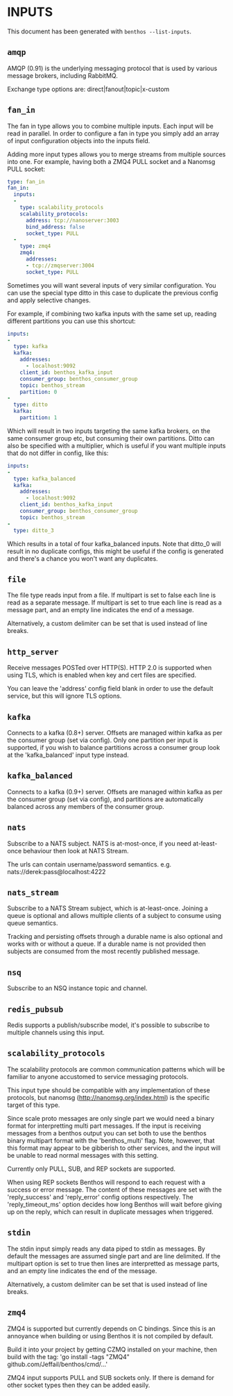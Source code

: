 INPUTS
======

This document has been generated with `benthos --list-inputs`.

## `amqp`

AMQP (0.91) is the underlying messaging protocol that is used by various message
brokers, including RabbitMQ.

Exchange type options are: direct|fanout|topic|x-custom

## `fan_in`

The fan in type allows you to combine multiple inputs. Each input will be read
in parallel. In order to configure a fan in type you simply add an array of
input configuration objects into the inputs field.

Adding more input types allows you to merge streams from multiple sources into
one. For example, having both a ZMQ4 PULL socket and a Nanomsg PULL socket:

``` yaml
type: fan_in
fan_in:
  inputs:
  -
    type: scalability_protocols
    scalability_protocols:
      address: tcp://nanoserver:3003
      bind_address: false
      socket_type: PULL
  -
    type: zmq4
    zmq4:
      addresses:
      - tcp://zmqserver:3004
      socket_type: PULL
```

Sometimes you will want several inputs of very similar configuration. You can
use the special type ditto in this case to duplicate the previous config and
apply selective changes.

For example, if combining two kafka inputs with the same set up, reading
different partitions you can use this shortcut:

``` yaml
inputs:
-
  type: kafka
  kafka:
    addresses:
      - localhost:9092
    client_id: benthos_kafka_input
    consumer_group: benthos_consumer_group
    topic: benthos_stream
    partition: 0
-
  type: ditto
  kafka:
    partition: 1
```

Which will result in two inputs targeting the same kafka brokers, on the same
consumer group etc, but consuming their own partitions. Ditto can also be
specified with a multiplier, which is useful if you want multiple inputs that do
not differ in config, like this:

``` yaml
inputs:
-
  type: kafka_balanced
  kafka:
    addresses:
      - localhost:9092
    client_id: benthos_kafka_input
    consumer_group: benthos_consumer_group
    topic: benthos_stream
-
  type: ditto_3
```

Which results in a total of four kafka_balanced inputs. Note that ditto_0 will
result in no duplicate configs, this might be useful if the config is generated
and there's a chance you won't want any duplicates.

## `file`

The file type reads input from a file. If multipart is set to false each line
is read as a separate message. If multipart is set to true each line is read as
a message part, and an empty line indicates the end of a message.

Alternatively, a custom delimiter can be set that is used instead of line
breaks.

## `http_server`

Receive messages POSTed over HTTP(S). HTTP 2.0 is supported when using TLS,
which is enabled when key and cert files are specified.

You can leave the 'address' config field blank in order to use the default
service, but this will ignore TLS options.

## `kafka`

Connects to a kafka (0.8+) server. Offsets are managed within kafka as per the
consumer group (set via config). Only one partition per input is supported, if
you wish to balance partitions across a consumer group look at the
'kafka_balanced' input type instead.

## `kafka_balanced`

Connects to a kafka (0.9+) server. Offsets are managed within kafka as per the
consumer group (set via config), and partitions are automatically balanced
across any members of the consumer group.

## `nats`

Subscribe to a NATS subject. NATS is at-most-once, if you need at-least-once
behaviour then look at NATS Stream.

The urls can contain username/password semantics. e.g.
nats://derek:pass@localhost:4222

## `nats_stream`

Subscribe to a NATS Stream subject, which is at-least-once. Joining a queue is
optional and allows multiple clients of a subject to consume using queue
semantics.

Tracking and persisting offsets through a durable name is also optional and
works with or without a queue. If a durable name is not provided then subjects
are consumed from the most recently published message.

## `nsq`

Subscribe to an NSQ instance topic and channel.

## `redis_pubsub`

Redis supports a publish/subscribe model, it's possible to subscribe to multiple
channels using this input.

## `scalability_protocols`

The scalability protocols are common communication patterns which will be
familiar to anyone accustomed to service messaging protocols.

This input type should be compatible with any implementation of these protocols,
but nanomsg (http://nanomsg.org/index.html) is the specific target of this type.

Since scale proto messages are only single part we would need a binary format
for interpretting multi part messages. If the input is receiving messages from a
benthos output you can set both to use the benthos binary multipart format with
the 'benthos_multi' flag. Note, however, that this format may appear to be
gibberish to other services, and the input will be unable to read normal
messages with this setting.

Currently only PULL, SUB, and REP sockets are supported.

When using REP sockets Benthos will respond to each request with a success or
error message. The content of these messages are set with the 'reply_success'
and 'reply_error' config options respectively. The 'reply_timeout_ms' option
decides how long Benthos will wait before giving up on the reply, which can
result in duplicate messages when triggered.

## `stdin`

The stdin input simply reads any data piped to stdin as messages. By default the
messages are assumed single part and are line delimited. If the multipart option
is set to true then lines are interpretted as message parts, and an empty line
indicates the end of the message.

Alternatively, a custom delimiter can be set that is used instead of line
breaks.

## `zmq4`

ZMQ4 is supported but currently depends on C bindings. Since this is an
annoyance when building or using Benthos it is not compiled by default.

Build it into your project by getting CZMQ installed on your machine, then build
with the tag: 'go install -tags "ZMQ4" github.com/Jeffail/benthos/cmd/...'

ZMQ4 input supports PULL and SUB sockets only. If there is demand for other
socket types then they can be added easily.
